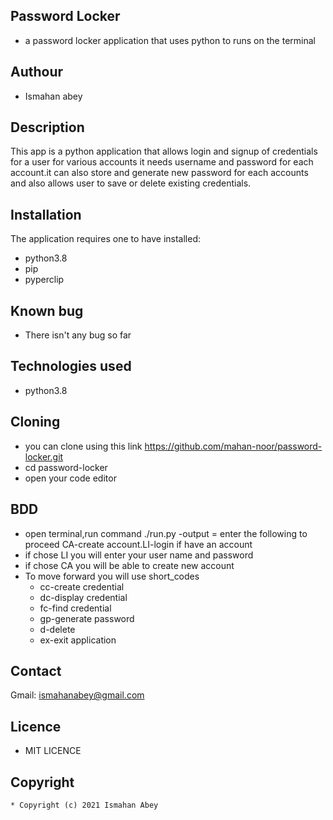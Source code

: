 ## Password Locker
* a password locker application that uses python to runs on the terminal

## Authour 
* Ismahan abey

## Description
This app is a python application that allows login and signup of credentials for a user for various accounts it needs username and password for each account.it can also store and generate new password for each accounts and also allows user to save or delete existing credentials.

## Installation
The application requires one to have installed:
 * python3.8
 * pip
 * pyperclip

 ## Known bug
 * There isn't any bug so far

 ## Technologies used

 * python3.8


 ## Cloning
  * you can clone using this link https://github.com/mahan-noor/password-locker.git
  * cd password-locker
  * open your code editor

  ## BDD
  * open terminal,run command ./run.py -output = enter the following to proceed CA-create account.LI-login if have an account
  * if chose LI you will enter your user name and password
  * if chose  CA you will be able to create new account
  * To move forward you will use short_codes
      * cc-create credential
      * dc-display credential
      * fc-find credential
      * gp-generate password
      * d-delete
      * ex-exit application

  ## Contact
  Gmail: ismahanabey@gmail.com

  ## Licence
   * MIT LICENCE

  ## Copyright
    * Copyright (c) 2021 Ismahan Abey
                                          
                                        
